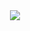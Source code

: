 <div align= "center"> <a href=https://saerochan.tistory.com> <img src="https://img.shields.io/badge/Tistory-000000?style=for-the-badge&logo=Tistory&logoColor=white&link=saerochan.tistory.com"> </a>
